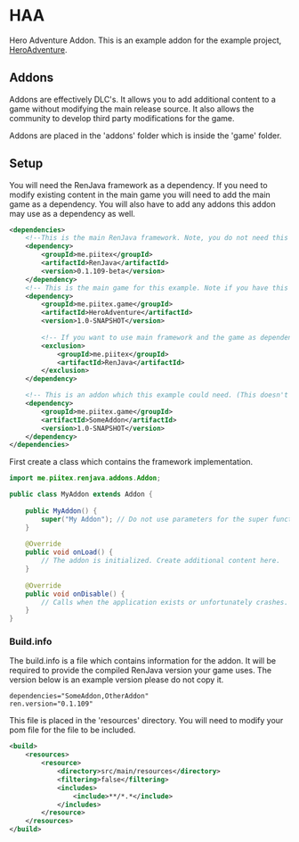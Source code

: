 # HAA
Hero Adventure Addon. This is an example addon for the example project, [HeroAdventure](https://github.com/HackusatePvP/HeroAdventure).

## Addons
Addons are effectively DLC's. It allows you to add additional content to a game without modifying the main release source.
It also allows the community to develop third party modifications for the game.

Addons are placed in the 'addons' folder which is inside the 'game' folder.

## Setup
You will need the RenJava framework as a dependency. If you need to modify existing content in the main game you will need to add the main game as a dependency.
You will also have to add any addons this addon may use as a dependency as well.
```xml
<dependencies>
    <!--This is the main RenJava framework. Note, you do not need this if your main game is a dependency (unless you want to see source code documentation).-->
    <dependency>
        <groupId>me.piitex</groupId>
        <artifactId>RenJava</artifactId>
        <version>0.1.109-beta</version>
    </dependency>
    <!-- This is the main game for this example. Note if you have this you do not need the dependency above.-->
    <dependency>
        <groupId>me.piitex.game</groupId>
        <artifactId>HeroAdventure</artifactId>
        <version>1.0-SNAPSHOT</version>
        
        <!-- If you want to use main framework and the game as dependencies, you need to add exclusions. IF YOU ARE NOT PLEASE REMOVE THE FOLLOWING LINES!!! -->
        <exclusion>
            <groupId>me.piitex</groupId>
            <artifactId>RenJava</artifactId>
        </exclusion>
    </dependency>

    <!-- This is an addon which this example could need. (This doesn't actually exist) -->
    <dependency>
        <groupId>me.piitex.game</groupId>
        <artifactId>SomeAddon</artifactId>
        <version>1.0-SNAPSHOT</version>
    </dependency>
</dependencies>
```

First create a class which contains the framework implementation.

```java
import me.piitex.renjava.addons.Addon;

public class MyAddon extends Addon {
    
    public MyAddon() {
        super("My Addon"); // Do not use parameters for the super function
    }
    
    @Override
    public void onLoad() {
        // The addon is initialized. Create additional content here.
    }
    
    @Override
    public void onDisable() {
        // Calls when the application exists or unfortunately crashes.
    }
}
```

### Build.info
The build.info is a file which contains information for the addon. It will be required to provide the compiled RenJava version your game uses. The version below is an example version please do not copy it.
```properties
dependencies="SomeAddon,OtherAddon"
ren.version="0.1.109"
```
This file is placed in the 'resources' directory. You will need to modify your pom file for the file to be included.
```xml
<build>
    <resources>
        <resource>
            <directory>src/main/resources</directory>
            <filtering>false</filtering>
            <includes>
                <include>**/*.*</include>
            </includes>
        </resource>
    </resources>
</build>
```